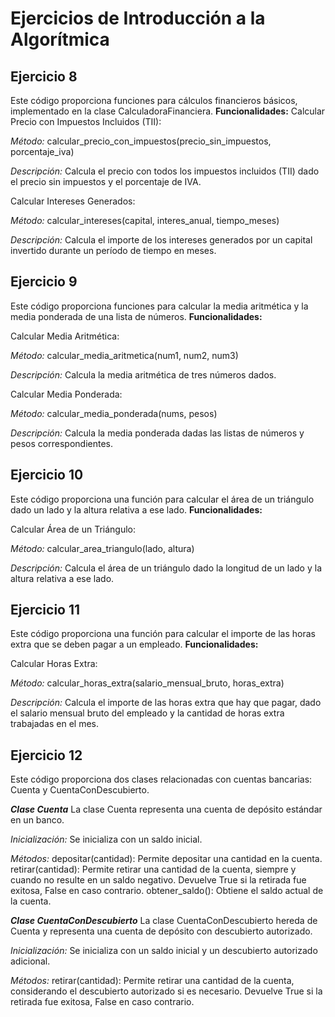 # Ejercicios de Introducción a la Algorítmica
## Ejercicio 8
Este código proporciona funciones para cálculos financieros básicos, implementado en la clase CalculadoraFinanciera.
**Funcionalidades:**
Calcular Precio con Impuestos Incluidos (TII):

*Método:* calcular_precio_con_impuestos(precio_sin_impuestos, porcentaje_iva)

*Descripción:* Calcula el precio con todos los impuestos incluidos (TII) dado el precio sin impuestos y el porcentaje de IVA.

Calcular Intereses Generados:

*Método:* calcular_intereses(capital, interes_anual, tiempo_meses)

*Descripción:* Calcula el importe de los intereses generados por un capital invertido durante un período de tiempo en meses.

## Ejercicio 9
Este código proporciona funciones para calcular la media aritmética y la media ponderada de una lista de números.
**Funcionalidades:**

Calcular Media Aritmética:

*Método:* calcular_media_aritmetica(num1, num2, num3)

*Descripción:* Calcula la media aritmética de tres números dados.

Calcular Media Ponderada:

*Método:* calcular_media_ponderada(nums, pesos)

*Descripción:* Calcula la media ponderada dadas las listas de números y pesos correspondientes.

## Ejercicio 10
Este código proporciona una función para calcular el área de un triángulo dado un lado y la altura relativa a ese lado.
**Funcionalidades:**

Calcular Área de un Triángulo:

*Método:* calcular_area_triangulo(lado, altura)

*Descripción:* Calcula el área de un triángulo dado la longitud de un lado y la altura relativa a ese lado.

## Ejercicio 11
Este código proporciona una función para calcular el importe de las horas extra que se deben pagar a un empleado.
**Funcionalidades:**

Calcular Horas Extra:

*Método:* calcular_horas_extra(salario_mensual_bruto, horas_extra)

*Descripción:* Calcula el importe de las horas extra que hay que pagar, dado el salario mensual bruto del empleado y la cantidad de horas extra trabajadas en el mes.

## Ejercicio 12
Este código proporciona dos clases relacionadas con cuentas bancarias: Cuenta y CuentaConDescubierto.

***Clase Cuenta***
La clase Cuenta representa una cuenta de depósito estándar en un banco.

*Inicialización:* Se inicializa con un saldo inicial.

*Métodos:*
depositar(cantidad): Permite depositar una cantidad en la cuenta.
retirar(cantidad): Permite retirar una cantidad de la cuenta, siempre y cuando no resulte en un saldo negativo. Devuelve True si la retirada fue exitosa, False en caso contrario.
obtener_saldo(): Obtiene el saldo actual de la cuenta.

***Clase CuentaConDescubierto***
La clase CuentaConDescubierto hereda de Cuenta y representa una cuenta de depósito con descubierto autorizado.

*Inicialización:* Se inicializa con un saldo inicial y un descubierto autorizado adicional.

*Métodos:*
retirar(cantidad): Permite retirar una cantidad de la cuenta, considerando el descubierto autorizado si es necesario. Devuelve True si la retirada fue exitosa, False en caso contrario.
